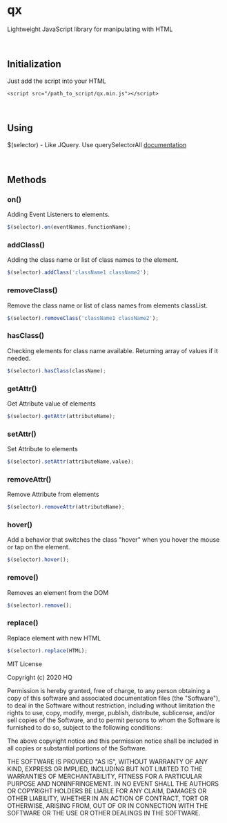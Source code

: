 # qx
Lightweight JavaScript library for manipulating with HTML

<br />

## Initialization
Just add the script into your HTML
```
<script src="/path_to_script/qx.min.js"></script>
```
<br />

## Using
$(selector) - Like JQuery. Use querySelectorAll [documentation](https://developer.mozilla.org/ru/docs/Web/API/Document/querySelectorAll)

<br />

## Methods

### on()
Adding Event Listeners to elements.
```javascript
$(selector).on(eventNames,functionName);
```

### addClass()
Adding the class name or list of class names to the element.
```javascript
$(selector).addClass('className1 className2');
```

### removeClass()
Remove the class name or list of class names from elements classList.
```javascript
$(selector).removeClass('className1 className2');
```

### hasClass()
Checking elements for class name available. Returning array of values if it needed.
```javascript
$(selector).hasClass(className);
```

### getAttr()
Get Attribute value of elements
```javascript
$(selector).getAttr(attributeName);
```

### setAttr()
Set Attribute to elements
```javascript
$(selector).setAttr(attributeName,value);
```

### removeAttr()
Remove Attribute from elements
```javascript
$(selector).removeAttr(attributeName);
```

### hover()
Add a behavior that switches the class "hover" when you hover the mouse or tap on the element.
```javascript
$(selector).hover();
```

### remove()
Removes an element from the DOM
```javascript
$(selector).remove();
```

### replace()
Replace element with new HTML
```javascript
$(selector).replace(HTML);
```




MIT License

Copyright (c) 2020 HQ

Permission is hereby granted, free of charge, to any person obtaining a copy
of this software and associated documentation files (the "Software"), to deal
in the Software without restriction, including without limitation the rights
to use, copy, modify, merge, publish, distribute, sublicense, and/or sell
copies of the Software, and to permit persons to whom the Software is
furnished to do so, subject to the following conditions:

The above copyright notice and this permission notice shall be included in all
copies or substantial portions of the Software.

THE SOFTWARE IS PROVIDED "AS IS", WITHOUT WARRANTY OF ANY KIND, EXPRESS OR
IMPLIED, INCLUDING BUT NOT LIMITED TO THE WARRANTIES OF MERCHANTABILITY,
FITNESS FOR A PARTICULAR PURPOSE AND NONINFRINGEMENT. IN NO EVENT SHALL THE
AUTHORS OR COPYRIGHT HOLDERS BE LIABLE FOR ANY CLAIM, DAMAGES OR OTHER
LIABILITY, WHETHER IN AN ACTION OF CONTRACT, TORT OR OTHERWISE, ARISING FROM,
OUT OF OR IN CONNECTION WITH THE SOFTWARE OR THE USE OR OTHER DEALINGS IN THE
SOFTWARE.